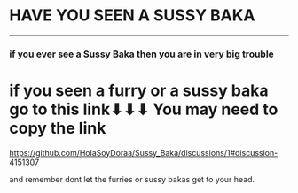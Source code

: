 # HAVE YOU SEEN A SUSSY BAKA
***

### if you ever see a Sussy Baka then you are in very big trouble

# if you seen a furry or a sussy baka go to this link⬇⬇⬇ You may need to copy the link
https://github.com/HolaSoyDoraa/Sussy_Baka/discussions/1#discussion-4151307


 and remember dont let the furries or sussy bakas get to your head.
 
